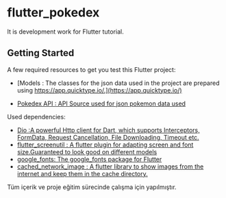 # flutter_pokedex

It is development work for Flutter tutorial.

## Getting Started
 
A few required resources to get you test this Flutter project:

- [Models : The classes for the json data used in the project are prepared using https://app.quicktype.io/.](https://app.quicktype.io/)

- [Pokedex API : API Source used for json pokemon data used](https://raw.githubusercontent.com/Biuni/PokemonGO-Pokedex/master/pokedex.json)

Used dependencies:

- [Dio :A powerful Http client for Dart, which supports Interceptors, FormData, Request Cancellation, File Downloading, Timeout etc.](https://pub.dev/packages/dio)
- [flutter_screenutil : A flutter plugin for adapting screen and font size.Guaranteed to look good on different models](https://pub.dev/packages/flutter_screenutil)
- [google_fonts: The google_fonts package for Flutter](https://pub.dev/packages/google_fonts)
- [cached_network_image : A flutter library to show images from the internet and keep them in the cache directory.](https://pub.dev/packages/cached_network_image)

Tüm içerik ve proje eğitim sürecinde çalışma için yapılmıştır.